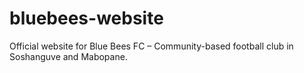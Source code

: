 # bluebees-website
Official website for Blue Bees FC – Community-based football club in Soshanguve and Mabopane.
